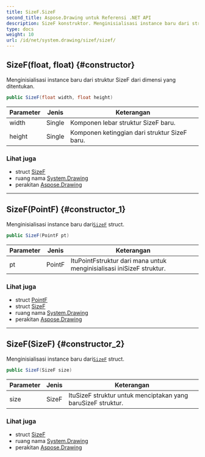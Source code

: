 ```yaml
---
title: SizeF.SizeF
second_title: Aspose.Drawing untuk Referensi .NET API
description: SizeF konstruktor. Menginisialisasi instance baru dari struktur SizeF dari dimensi yang ditentukan.
type: docs
weight: 10
url: /id/net/system.drawing/sizef/sizef/
---
```

## SizeF(float, float) {#constructor}

Menginisialisasi instance baru dari struktur SizeF dari dimensi yang ditentukan.

```csharp
public SizeF(float width, float height)
```

| Parameter | Jenis | Keterangan |
| --- | --- | --- |
| width | Single | Komponen lebar struktur SizeF baru. |
| height | Single | Komponen ketinggian dari struktur SizeF baru. |

### Lihat juga

* struct [SizeF](../)
* ruang nama [System.Drawing](../../sizef/)
* perakitan [Aspose.Drawing](../../../)

---

## SizeF(PointF) {#constructor_1}

Menginisialisasi instance baru dari[`SizeF`](../) struct.

```csharp
public SizeF(PointF pt)
```

| Parameter | Jenis | Keterangan |
| --- | --- | --- |
| pt | PointF | ItuPointFstruktur dari mana untuk menginisialisasi iniSizeF struktur. |

### Lihat juga

* struct [PointF](../../pointf/)
* struct [SizeF](../)
* ruang nama [System.Drawing](../../sizef/)
* perakitan [Aspose.Drawing](../../../)

---

## SizeF(SizeF) {#constructor_2}

Menginisialisasi instance baru dari[`SizeF`](../) struct.

```csharp
public SizeF(SizeF size)
```

| Parameter | Jenis | Keterangan |
| --- | --- | --- |
| size | SizeF | ItuSizeF struktur untuk menciptakan yang baruSizeF struktur. |

### Lihat juga

* struct [SizeF](../)
* ruang nama [System.Drawing](../../sizef/)
* perakitan [Aspose.Drawing](../../../)


